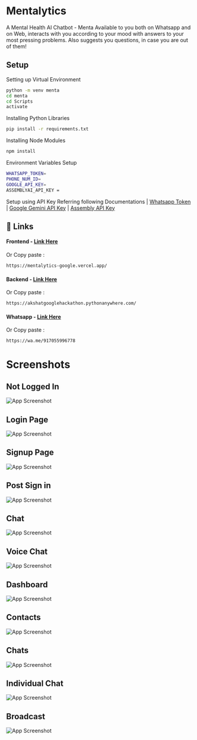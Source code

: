 
# Mentalytics

A Mental Health AI Chatbot - Menta Available to you both on Whatsapp and on Web, interacts with you according to your mood with answers to your most pressing problems. Also suggests you questions, in case you are out of them!




## Setup


Setting up Virtual Environment
```bash 
python -m venv menta
cd menta
cd Scripts
activate
```

Installing Python Libraries 
```bash 
pip install -r requirements.txt
```

Installing Node Modules
```bash 
npm install
```

Environment Variables Setup
```bash
WHATSAPP_TOKEN=
PHONE_NUM_ID=
GOOGLE_API_KEY=
ASSEMBLYAI_API_KEY =
```

Setup using API Key Referring following Documentations             | [Whatsapp Token](https://developers.facebook.com/docs/whatsapp/business-management-api/get-started/) | 
[Google Gemini API Key](https://aistudio.google.com/apikey) | 
[Assembly API Key](https://www.assemblyai.com/dashboard/signup)

## 🔗 Links

#### Frontend - [Link Here](https://mentalytics-google.vercel.app/)
Or Copy paste : 
```bash
https://mentalytics-google.vercel.app/
```
#### Backend - [Link Here](https://akshatgooglehackathon.pythonanywhere.com/)
Or Copy paste : 
```bash
https://akshatgooglehackathon.pythonanywhere.com/
```
#### Whatsapp - [Link Here](https://wa.me/917055996778) 
Or Copy paste : 
```bash
https://wa.me/917055996778
```

# Screenshots

## Not Logged In
![App Screenshot](https://akshatgooglehackathon.pythonanywhere.com/ss/NotSignedIn.png)

## Login Page
![App Screenshot](https://akshatgooglehackathon.pythonanywhere.com/ss/Login.png)

## Signup Page
![App Screenshot](https://akshatgooglehackathon.pythonanywhere.com/ss/Signup.png)

## Post Sign in
![App Screenshot](https://akshatgooglehackathon.pythonanywhere.com/ss/PostSignIn.png)


## Chat
![App Screenshot](https://akshatgooglehackathon.pythonanywhere.com/ss/Chat.png)

## Voice Chat
![App Screenshot](https://akshatgooglehackathon.pythonanywhere.com/ss/Voice%20Chat.png)


## Dashboard
![App Screenshot](https://akshatgooglehackathon.pythonanywhere.com/ss/Dashboard.png)

## Contacts
![App Screenshot](https://akshatgooglehackathon.pythonanywhere.com/ss/Contacts.png)

## Chats
![App Screenshot](https://akshatgooglehackathon.pythonanywhere.com/ss/Chats.png)

## Individual Chat
![App Screenshot](https://akshatgooglehackathon.pythonanywhere.com/ss/PersonalChat.png)

## Broadcast
![App Screenshot](https://akshatgooglehackathon.pythonanywhere.com/ss/Broadcast.png)



